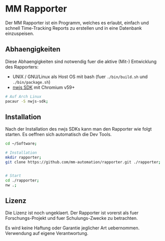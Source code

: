 
# MM Rapporter

Der MM Rapporter ist ein Programm, welches es erlaubt,
einfach und schnell Time-Tracking Reports zu erstellen
und in eine Datenbank einzuspeisen.


## Abhaengigkeiten

Diese Abhaengigkeiten sind notwendig fuer die aktive
(Mit-) Entwicklung des Rapporters:

- UNIX / GNU/Linux als Host OS mit bash (fuer `./bin/build.sh` und `./bin/package.sh`)
- [nwjs SDK](https://nwjs.io/downloads) mit Chromium v59+

```bash
# Auf Arch Linux
pacaur -S nwjs-sdk;
```


## Installation

Nach der Installation des nwjs SDKs kann man den Rapporter
wie folgt starten. Es oeffnen sich automatisch die Dev Tools.

```bash
cd ~/Software;

# Installation
mkdir rapporter;
git clone https://github.com/mm-automation/rapporter.git ./rapporter;


# Start
cd ./rapporter;
nw .;
```


## Lizenz

Die Lizenz ist noch ungeklaert. Der Rapporter ist vorerst als
fuer Forschungs-Projekt und fuer Schulungs-Zwecke zu betrachten.

Es wird keine Haftung oder Garantie jeglicher Art uebernommen.
Verwendung auf eigene Verantwortung.

